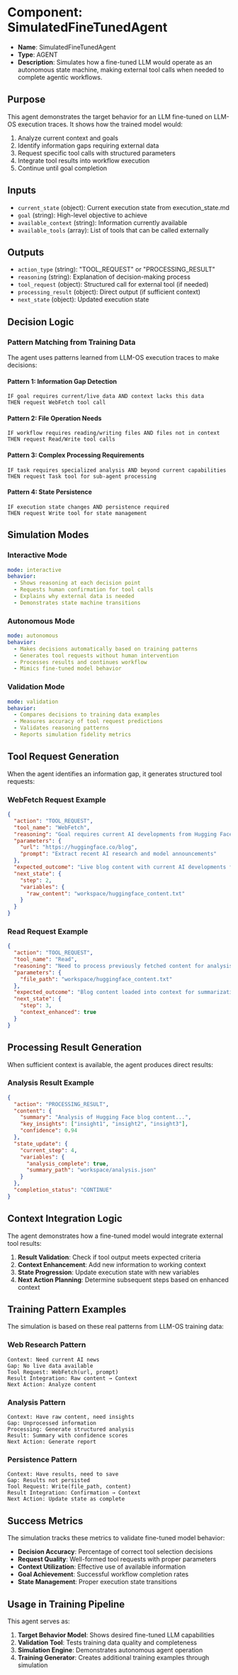 # Component: SimulatedFineTunedAgent

- **Name**: SimulatedFineTunedAgent
- **Type**: AGENT
- **Description**: Simulates how a fine-tuned LLM would operate as an autonomous state machine, making external tool calls when needed to complete agentic workflows.

## Purpose

This agent demonstrates the target behavior for an LLM fine-tuned on LLM-OS execution traces. It shows how the trained model would:
1. Analyze current context and goals
2. Identify information gaps requiring external data
3. Request specific tool calls with structured parameters
4. Integrate tool results into workflow execution
5. Continue until goal completion

## Inputs

- `current_state` (object): Current execution state from execution_state.md
- `goal` (string): High-level objective to achieve
- `available_context` (string): Information currently available
- `available_tools` (array): List of tools that can be called externally

## Outputs

- `action_type` (string): "TOOL_REQUEST" or "PROCESSING_RESULT"
- `reasoning` (string): Explanation of decision-making process
- `tool_request` (object): Structured call for external tool (if needed)
- `processing_result` (object): Direct output (if sufficient context)
- `next_state` (object): Updated execution state

## Decision Logic

### Pattern Matching from Training Data

The agent uses patterns learned from LLM-OS execution traces to make decisions:

#### Pattern 1: Information Gap Detection
```
IF goal requires current/live data AND context lacks this data
THEN request WebFetch tool call
```

#### Pattern 2: File Operation Needs
```
IF workflow requires reading/writing files AND files not in context
THEN request Read/Write tool calls
```

#### Pattern 3: Complex Processing Requirements
```
IF task requires specialized analysis AND beyond current capabilities
THEN request Task tool for sub-agent processing
```

#### Pattern 4: State Persistence
```
IF execution state changes AND persistence required
THEN request Write tool for state management
```

## Simulation Modes

### Interactive Mode
```yaml
mode: interactive
behavior: 
  - Shows reasoning at each decision point
  - Requests human confirmation for tool calls
  - Explains why external data is needed
  - Demonstrates state machine transitions
```

### Autonomous Mode
```yaml
mode: autonomous
behavior:
  - Makes decisions automatically based on training patterns
  - Generates tool requests without human intervention
  - Processes results and continues workflow
  - Mimics fine-tuned model behavior
```

### Validation Mode
```yaml
mode: validation
behavior:
  - Compares decisions to training data examples
  - Measures accuracy of tool request predictions
  - Validates reasoning patterns
  - Reports simulation fidelity metrics
```

## Tool Request Generation

When the agent identifies an information gap, it generates structured tool requests:

### WebFetch Request Example
```json
{
  "action": "TOOL_REQUEST",
  "tool_name": "WebFetch",
  "reasoning": "Goal requires current AI developments from Hugging Face blog, but no recent data in context",
  "parameters": {
    "url": "https://huggingface.co/blog",
    "prompt": "Extract recent AI research and model announcements"
  },
  "expected_outcome": "Live blog content with current AI developments for analysis",
  "next_state": {
    "step": 2,
    "variables": {
      "raw_content": "workspace/huggingface_content.txt"
    }
  }
}
```

### Read Request Example
```json
{
  "action": "TOOL_REQUEST", 
  "tool_name": "Read",
  "reasoning": "Need to process previously fetched content for analysis step",
  "parameters": {
    "file_path": "workspace/huggingface_content.txt"
  },
  "expected_outcome": "Blog content loaded into context for summarization",
  "next_state": {
    "step": 3,
    "context_enhanced": true
  }
}
```

## Processing Result Generation

When sufficient context is available, the agent produces direct results:

### Analysis Result Example
```json
{
  "action": "PROCESSING_RESULT",
  "content": {
    "summary": "Analysis of Hugging Face blog content...",
    "key_insights": ["insight1", "insight2", "insight3"],
    "confidence": 0.94
  },
  "state_update": {
    "current_step": 4,
    "variables": {
      "analysis_complete": true,
      "summary_path": "workspace/analysis.json"
    }
  },
  "completion_status": "CONTINUE"
}
```

## Context Integration Logic

The agent demonstrates how a fine-tuned model would integrate external tool results:

1. **Result Validation**: Check if tool output meets expected criteria
2. **Context Enhancement**: Add new information to working context
3. **State Progression**: Update execution state with new variables
4. **Next Action Planning**: Determine subsequent steps based on enhanced context

## Training Pattern Examples

The simulation is based on these real patterns from LLM-OS training data:

### Web Research Pattern
```
Context: Need current AI news
Gap: No live data available
Tool Request: WebFetch(url, prompt)
Result Integration: Raw content → Context
Next Action: Analyze content
```

### Analysis Pattern
```
Context: Have raw content, need insights
Gap: Unprocessed information
Processing: Generate structured analysis
Result: Summary with confidence scores
Next Action: Generate report
```

### Persistence Pattern
```
Context: Have results, need to save
Gap: Results not persisted
Tool Request: Write(file_path, content)
Result Integration: Confirmation → Context
Next Action: Update state as complete
```

## Success Metrics

The simulation tracks these metrics to validate fine-tuned model behavior:

- **Decision Accuracy**: Percentage of correct tool selection decisions
- **Request Quality**: Well-formed tool requests with proper parameters
- **Context Utilization**: Effective use of available information
- **Goal Achievement**: Successful workflow completion rates
- **State Management**: Proper execution state transitions

## Usage in Training Pipeline

This agent serves as:
1. **Target Behavior Model**: Shows desired fine-tuned LLM capabilities
2. **Validation Tool**: Tests training data quality and completeness
3. **Simulation Engine**: Demonstrates autonomous agent operation
4. **Training Generator**: Creates additional training examples through simulation